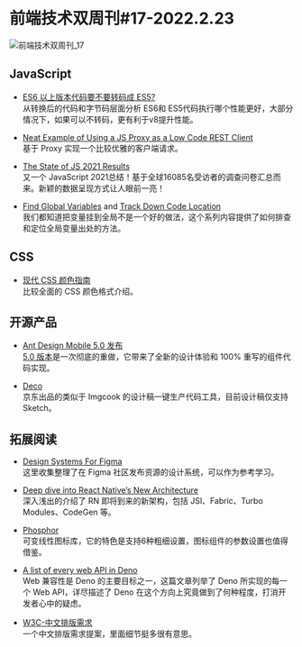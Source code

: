 # 前端技术双周刊#17-2022.2.23

![前端技术双周刊_17](https://mms-graph.cdn.bcebos.com/wiki/%E5%89%8D%E7%AB%AF%E6%8A%80%E6%9C%AF%E5%8F%8C%E5%91%A8%E5%88%8A_10.png)

## JavaScript
- [ES6 以上版本代码要不要转码成 ES5?](https://mp.weixin.qq.com/s/fSRpl25Pi0ladeWRXHLGZA)
<br>从转换后的代码和字节码层面分析 ES6和 ES5代码执行哪个性能更好，大部分情况下，如果可以不转码，更有利于v8提升性能。

- [Neat Example of Using a JS Proxy as a Low Code REST Client](https://gist.github.com/DavidWells/53518b3c12344952641dc81cc7599939)
<br>基于 Proxy 实现一个比较优雅的客户端请求。

- [The State of JS 2021 Results](https://2021.stateofjs.com/zh-Hans/)
<br>又一个 JavaScript 2021总结！基于全球16085名受访者的调查问卷汇总而来。新颖的数据呈现方式让人眼前一亮！

- [Find Global Variables](https://mmazzarolo.com/blog/2022-02-14-find-what-javascript-variables-are-leaking-into-the-global-scope/) and [Track Down Code Location](https://mmazzarolo.com/blog/2022-02-16-track-down-the-javascript-code-responsible-for-polluting-the-global-scope/)
<br>我们都知道把变量挂到全局不是一个好的做法，这个系列内容提供了如何排查和定位全局变量出处的方法。

## CSS
- [现代 CSS 颜色指南](https://juejin.cn/post/7056593845860958215)
<br>比较全面的 CSS 颜色格式介绍。

## 开源产品
- [Ant Design Mobile 5.0 发布](https://zhuanlan.zhihu.com/p/470189883)
<br>[5.0 版本](https://mobile.ant.design/zh)是一次彻底的重做，它带来了全新的设计体验和 100% 重写的组件代码实现。

- [Deco](https://deco-preview.jd.com/)
<br>京东出品的类似于 Imgcook 的设计稿一键生产代码工具，目前设计稿仅支持 Sketch。


## 拓展阅读
- [Design Systems For Figma](https://www.designsystemsforfigma.com/)
<br>这里收集整理了在 Figma 社区发布资源的设计系统，可以作为参考学习。

- [Deep dive into React Native’s New Architecture](https://medium.com/coox-tech/deep-dive-into-react-natives-new-architecture-fb67ae615ccd)
<br>深入浅出的介绍了 RN 即将到来的新架构，包括 JSI、Fabric、Turbo Modules、CodeGen 等。

- [Phosphor](https://phosphoricons.com/)
<br>可变线性图标库，它的特色是支持6种粗细设置，图标组件的参数设置也值得借鉴。

- [A list of every web API in Deno](https://deno.com/blog/every-web-api-in-deno)
<br>Web 兼容性是 Deno 的主要目标之一，这篇文章列举了 Deno 所实现的每一个 Web API，详尽描述了 Deno 在这个方向上究竟做到了何种程度，打消开发者心中的疑虑。

- [W3C-中文排版需求](https://w3c.github.io/clreq/)
<br>一个中文排版需求提案，里面细节挺多很有意思。
